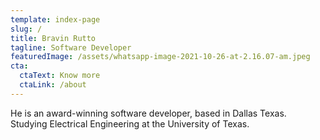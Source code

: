 ```yaml
---
template: index-page
slug: /
title: Bravin Rutto
tagline: Software Developer
featuredImage: /assets/whatsapp-image-2021-10-26-at-2.16.07-am.jpeg
cta:
  ctaText: Know more
  ctaLink: /about
---
```

He is an award-winning software developer, based in Dallas Texas. Studying Electrical Engineering at the University of Texas.